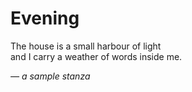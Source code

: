 
# Evening

The house is a small harbour of light  
and I carry a weather of words inside me.

*— a sample stanza*
